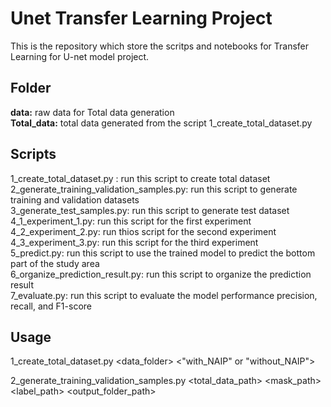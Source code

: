 # Unet Transfer Learning Project

This is the repository which store the scritps and notebooks for Transfer Learning for U-net model project. 

## Folder  
**data:** raw data for Total data generation  
**Total_data:** total data generated from the script 1_create_total_dataset.py  

## Scripts 
1_create_total_dataset.py : run this script to create total dataset  
2_generate_training_validation_samples.py: run this script to generate training and validation datasets  
3_generate_test_samples.py: run this script to generate test dataset  
4_1_experiment_1.py: run this script for the first experiment  
4_2_experiment_2.py: run thios script for the second experiment  
4_3_experiment_3.py: run this script for the third experiment  
5_predict.py: run this script to use the trained model to predict the bottom part of the study area  
6_organize_prediction_result.py: run this script to organize the prediction result  
7_evaluate.py: run this script to evaluate the model performance precision, recall, and F1-score

## Usage

1_create_total_dataset.py <data_folder> <"with_NAIP" or "without_NAIP">

2_generate_training_validation_samples.py <total_data_path> <mask_path> <label_path> <output_folder_path>
